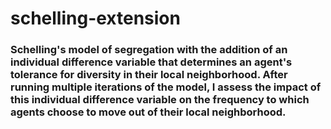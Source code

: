 # schelling-extension

### Schelling's model of segregation with the addition of an individual difference variable that determines an agent's tolerance for diversity in their local neighborhood. After running multiple iterations of the model, I assess the impact of this individual difference variable on the frequency to which agents choose to move out of their local neighborhood.
